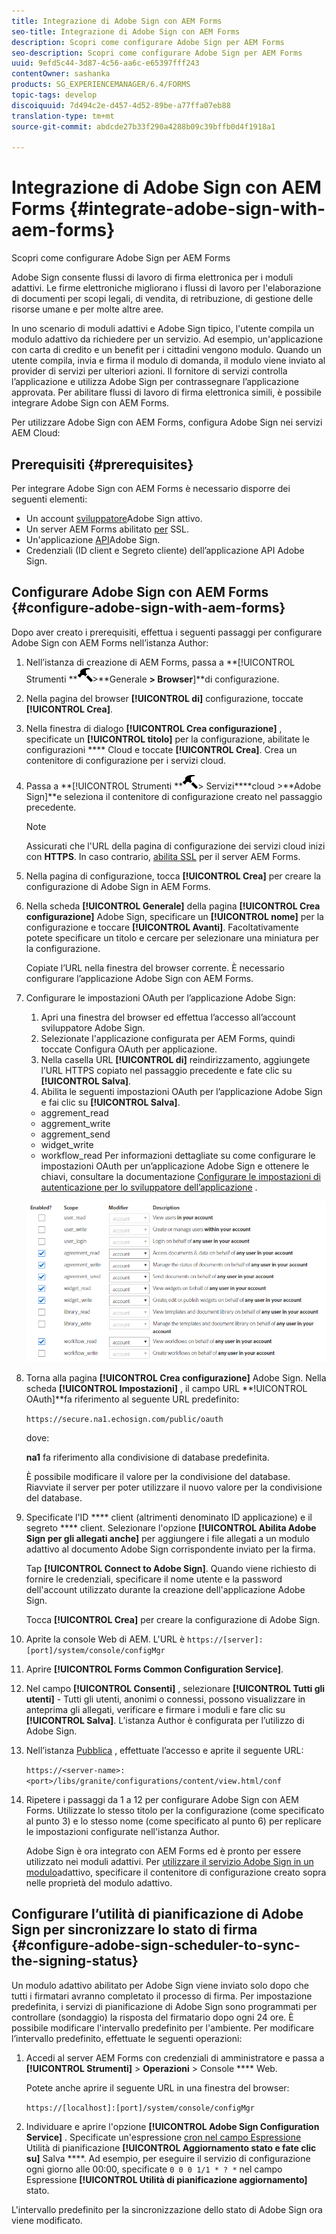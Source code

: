 ```yaml
---
title: Integrazione di Adobe Sign con AEM Forms
seo-title: Integrazione di Adobe Sign con AEM Forms
description: Scopri come configurare Adobe Sign per AEM Forms
seo-description: Scopri come configurare Adobe Sign per AEM Forms
uuid: 9efd5c44-3d87-4c56-aa6c-e65397fff243
contentOwner: sashanka
products: SG_EXPERIENCEMANAGER/6.4/FORMS
topic-tags: develop
discoiquuid: 7d494c2e-d457-4d52-89be-a77ffa07eb88
translation-type: tm+mt
source-git-commit: abdcde27b33f290a4288b09c39bffb0d4f1918a1

---
```



# Integrazione di Adobe Sign con AEM Forms {#integrate-adobe-sign-with-aem-forms}

Scopri come configurare Adobe Sign per AEM Forms

Adobe Sign consente flussi di lavoro di firma elettronica per i moduli adattivi. Le firme elettroniche migliorano i flussi di lavoro per l&#39;elaborazione di documenti per scopi legali, di vendita, di retribuzione, di gestione delle risorse umane e per molte altre aree.

In uno scenario di moduli adattivi e Adobe Sign tipico, l&#39;utente compila un modulo adattivo da richiedere per un servizio. Ad esempio, un&#39;applicazione con carta di credito e un benefit per i cittadini vengono modulo. Quando un utente compila, invia e firma il modulo di domanda, il modulo viene inviato al provider di servizi per ulteriori azioni. Il fornitore di servizi controlla l’applicazione e utilizza Adobe Sign per contrassegnare l’applicazione approvata. Per abilitare flussi di lavoro di firma elettronica simili, è possibile integrare Adobe Sign con AEM Forms.

Per utilizzare Adobe Sign con AEM Forms, configura Adobe Sign nei servizi AEM Cloud:

## Prerequisiti {#prerequisites}

Per integrare Adobe Sign con AEM Forms è necessario disporre dei seguenti elementi:

* Un account [sviluppatore](https://acrobat.adobe.com/us/en/why-adobe/developer-form.html)Adobe Sign attivo.
* Un server AEM Forms abilitato [per](/help/sites-administering/ssl-by-default.md) SSL.
* Un&#39;applicazione [API](https://www.adobe.io/apis/documentcloud/sign/docs.html#!adobedocs/adobe-sign/master/gstarted/create_app.md)Adobe Sign.
* Credenziali (ID client e Segreto cliente) dell’applicazione API Adobe Sign.

## Configurare Adobe Sign con AEM Forms {#configure-adobe-sign-with-aem-forms}

Dopo aver creato i prerequisiti, effettua i seguenti passaggi per configurare Adobe Sign con AEM Forms nell’istanza Author:

1. Nell’istanza di creazione di AEM Forms, passa a **[!UICONTROL Strumenti **![a martello](assets/hammer.png)>**Generale **> Browser**]**di configurazione.
1. Nella pagina del browser **[!UICONTROL di]** configurazione, toccate **[!UICONTROL Crea]**.
1. Nella finestra di dialogo **[!UICONTROL Crea configurazione]** , specificate un **[!UICONTROL titolo]** per la configurazione, abilitate le configurazioni **** Cloud e toccate **[!UICONTROL Crea]**. Crea un contenitore di configurazione per i servizi cloud.
1. Passa a **[!UICONTROL Strumenti **![a martello](assets/hammer.png)> Servizi****cloud >**Adobe Sign]**e seleziona il contenitore di configurazione creato nel passaggio precedente.

   >[!NOTE]
   >
   >Assicurati che l&#39;URL della pagina di configurazione dei servizi cloud inizi con **HTTPS**. In caso contrario, [abilita SSL](/help/sites-administering/ssl-by-default.md) per il server AEM Forms.

1. Nella pagina di configurazione, tocca **[!UICONTROL Crea]** per creare la configurazione di Adobe Sign in AEM Forms.
1. Nella scheda **[!UICONTROL Generale]** della pagina **[!UICONTROL Crea configurazione]** Adobe Sign, specificare un **[!UICONTROL nome]** per la configurazione e toccare **[!UICONTROL Avanti]**. Facoltativamente potete specificare un titolo e cercare per selezionare una miniatura per la configurazione.

   Copiate l’URL nella finestra del browser corrente. È necessario configurare l’applicazione Adobe Sign con AEM Forms.

1. Configurare le impostazioni OAuth per l’applicazione Adobe Sign:

   1. Apri una finestra del browser ed effettua l’accesso all’account sviluppatore Adobe Sign.
   1. Selezionate l&#39;applicazione configurata per AEM Forms, quindi toccate Configura OAuth per applicazione.
   1. Nella casella URL **[!UICONTROL di]** reindirizzamento, aggiungete l’URL HTTPS copiato nel passaggio precedente e fate clic su **[!UICONTROL Salva]**.
   1. Abilita le seguenti impostazioni OAuth per l’applicazione Adobe Sign e fai clic su **[!UICONTROL Salva]**.
   * aggrement_read
   * aggrement_write
   * aggrement_send
   * widget_write
   * workflow_read
   Per informazioni dettagliate su come configurare le impostazioni OAuth per un’applicazione Adobe Sign e ottenere le chiavi, consultare la documentazione [Configurare le impostazioni di autenticazione per lo sviluppatore dell’applicazione](https://www.adobe.io/apis/documentcloud/sign/docs.html#!adobeio/adobeio-documentation/master/sign/gstarted/configure_oauth.md) .

   ![Configurazione OAuth](assets/oauth_config.png)

1. Torna alla pagina **[!UICONTROL Crea configurazione]** Adobe Sign. Nella scheda **[!UICONTROL Impostazioni]** , il campo URL **!UICONTROL OAuth]**fa riferimento al seguente URL predefinito:

   `https://secure.na1.echosign.com/public/oauth`

   dove:

   **na1** fa riferimento alla condivisione di database predefinita.

   È possibile modificare il valore per la condivisione del database. Riavviate il server per poter utilizzare il nuovo valore per la condivisione del database.

1. Specificate l&#39;ID **** client (altrimenti denominato ID applicazione) e il segreto **** client. Selezionare l&#39;opzione **[!UICONTROL Abilita Adobe Sign per gli allegati anche]** per aggiungere i file allegati a un modulo adattivo al documento Adobe Sign corrispondente inviato per la firma.

   Tap **[!UICONTROL Connect to Adobe Sign]**. Quando viene richiesto di fornire le credenziali, specificare il nome utente e la password dell&#39;account utilizzato durante la creazione dell&#39;applicazione Adobe Sign.

   Tocca **[!UICONTROL Crea]** per creare la configurazione di Adobe Sign.

1. Aprite la console Web di AEM. L&#39;URL è `https://[server]:[port]/system/console/configMgr`
1. Aprire **[!UICONTROL Forms Common Configuration Service]**.
1. Nel campo **[!UICONTROL Consenti]** , selezionare **[!UICONTROL Tutti gli utenti]** - Tutti gli utenti, anonimi o connessi, possono visualizzare in anteprima gli allegati, verificare e firmare i moduli e fare clic su **[!UICONTROL Salva]**. L’istanza Author è configurata per l’utilizzo di Adobe Sign.
1. Nell’istanza [Pubblica](/help/sites-deploying/deploy.md) , effettuate l’accesso e aprite il seguente URL:

   `https://<server-name>:<port>/libs/granite/configurations/content/view.html/conf`

1. Ripetere i passaggi da 1 a 12 per configurare Adobe Sign con AEM Forms. Utilizzate lo stesso titolo per la configurazione (come specificato al punto 3) e lo stesso nome (come specificato al punto 6) per replicare le impostazioni configurate nell&#39;istanza Author.

   Adobe Sign è ora integrato con AEM Forms ed è pronto per essere utilizzato nei moduli adattivi. Per [utilizzare il servizio Adobe Sign in un modulo](/help/forms/using/working-with-adobe-sign.md#configure-adobe-sign-for-an-adaptive-form)adattivo, specificare il contenitore di configurazione creato sopra nelle proprietà del modulo adattivo.

## Configurare l’utilità di pianificazione di Adobe Sign per sincronizzare lo stato di firma {#configure-adobe-sign-scheduler-to-sync-the-signing-status}

Un modulo adattivo abilitato per Adobe Sign viene inviato solo dopo che tutti i firmatari avranno completato il processo di firma. Per impostazione predefinita, i servizi di pianificazione di Adobe Sign sono programmati per controllare (sondaggio) la risposta del firmatario dopo ogni 24 ore. È possibile modificare l&#39;intervallo predefinito per l&#39;ambiente. Per modificare l’intervallo predefinito, effettuate le seguenti operazioni:

1. Accedi al server AEM Forms con credenziali di amministratore e passa a **[!UICONTROL Strumenti]** > **Operazioni** > Console **** Web.

   Potete anche aprire il seguente URL in una finestra del browser:

   `https://[localhost]:[port]/system/console/configMgr`

1. Individuare e aprire l&#39;opzione **[!UICONTROL Adobe Sign Configuration Service]** . Specificate un&#39;espressione [cron nel campo Espressione](https://en.wikipedia.org/wiki/Cron#CRON_expression) Utilità di pianificazione **[!UICONTROL Aggiornamento stato e fate clic su]** Salva ****. Ad esempio, per eseguire il servizio di configurazione ogni giorno alle 00:00, specificate `0 0 0 1/1 * ? *` nel campo Espressione **[!UICONTROL Utilità di pianificazione aggiornamento]** stato.

L&#39;intervallo predefinito per la sincronizzazione dello stato di Adobe Sign ora viene modificato.
